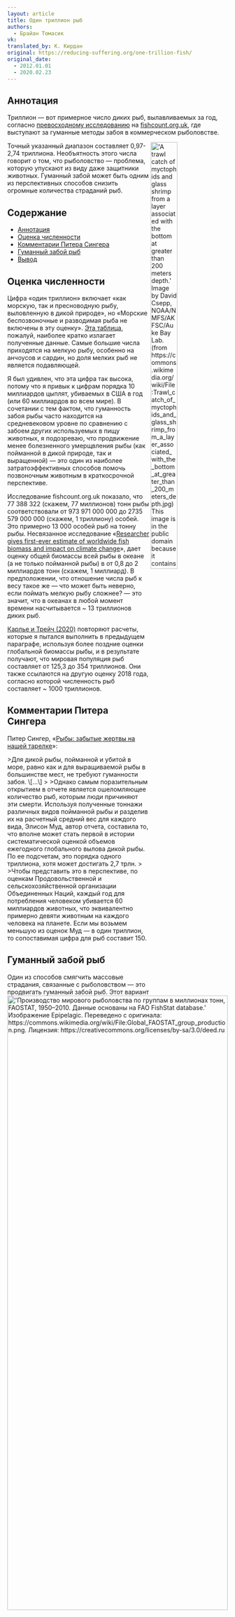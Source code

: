 ```yaml
---
layout: article
title: Один триллион рыб
authors:
  - Брайан Томасик
vk: 
translated_by: К. Кирдан
original: https://reducing-suffering.org/one-trillion-fish/
original_date:
  - 2012.01.01
  - 2020.02.23
---
```

<h2 id="1">Аннотация</h2>

Триллион — вот примерное число диких рыб, вылавливаемых за год, согласно [превосходному исследованию](http://fishcount.org.uk/other-items/fish-count-estimates/study-to-estimate-the-global-annual-numbers-of-fish-caught) на [fishcount.org.uk](http://fishcount.org.uk), где выступают за гуманные методы забоя в коммерческом рыболовстве.

<img src="https://reducing-suffering.org/wp-content/uploads/2014/09/Trawl_catch.jpg" title="'A trawl catch of myctophids and glass shrimp from a layer associated with the bottom at greater than 200 meters depth.' Image by David Csepp, NOAA/NMFS/AKFSC/Auke Bay Lab. (from https://commons.wikimedia.org/wiki/File:Trawl_catch_of_myctophids_and_glass_shrimp_from_a_layer_associated_with_the_bottom_at_greater_than_200_meters_depth.jpg) This image is in the public domain because it contains materials that originally came from the U.S. National Oceanic and Atmospheric Administration, taken or made as part of an employee's official duties." width="35%" height="50%" align="right"/>

Точный указанный диапазон составляет 0,97-2,74 триллиона. Необъятность этого числа говорит о том, что рыболовство — проблема, которую упускают из виду даже защитники животных. Гуманный забой может быть одним из перспективных способов снизить огромные количества страданий рыб.

## Содержание

-   [Аннотация](#1)
-   [Оценка численности](#2)
-   [Комментарии Питера Сингера](#3)
-   [Гуманный забой рыб](#4)
-   [Вывод](#5)

<h2 id="2">Оценка численности</h2>

Цифра «один триллион» включает «как морскую, так и пресноводную рыбу, выловленную в дикой природе», но «Морские беспозвоночные и разводимая рыба не включены в эту оценку». [Эта таблица](http://www.fishcount.org.uk/studydatascreens/numbers-of-fish-caught-A0.php?sort2/full), пожалуй, наиболее кратко излагает полученные данные. Самые большие числа приходятся на мелкую рыбу, особенно на анчоусов и сардин, но доля мелких рыб не является подавляющей.

Я был удивлен, что эта цифра так высока, потому что я привык к цифрам порядка 10 миллиардов цыплят, убиваемых в США в год (или 60 миллиардов во всем мире). В сочетании с тем фактом, что гуманность забоя рыбы часто находится на средневековом уровне по сравнению с забоем других используемых в пищу животных, я подозреваю, что продвижение менее болезненного умерщвления рыбы (как пойманной в дикой природе, так и выращенной) — это один из наиболее затратоэффективных способов помочь позвоночным животным в краткосрочной перспективе.

<img align="left" src="/assets/images/articles/lZPDy4-4pmU.jpg" title="'Производство мирового рыболовства по группам в миллионах тонн, FAOSTAT, 1950–2010. Данные основаны на FAO FishStat database.' Изображение Epipelagic. Переведено с оригинала: https://commons.wikimedia.org/wiki/File:Global_FAOSTAT_group_production.png. Лицензия: https://creativecommons.org/licenses/by-sa/3.0/deed.ru" width="100%" height="60%"/>



Исследование fishcount.org.uk показало, что 77 388 322 (скажем, 77 миллионов) тонн рыбы соответствовали от 973 971 000 000 до 2735 579 000 000 (скажем, 1 триллиону) особей. Это примерно 13 000 особей рыб на тонну рыбы. Несвязанное исследование «[Researcher gives first-ever estimate of worldwide fish biomass and impact on climate change](https://phys.org/news/2009-01-first-ever-worldwide-fish-biomass-impact.html)», дает оценку общей биомассы всей рыбы в океане (а не только пойманной рыбы) в от 0,8 до 2 миллиардов тонн (скажем, 1 миллиард). В предположении, что отношение числа рыб к весу такое же — что может быть неверно, если поймать мелкую рыбу сложнее? — это значит, что в океанах в любой момент времени насчитывается ~ 13 триллионов диких рыб.

[Карлье и Трейч (2020)](https://www.tse-fr.eu/articles/directly-valuing-animal-welfare-environmental-economics) повторяют расчеты, которые я пытался выполнить в предыдущем параграфе, используя более поздние оценки глобальной биомассы рыбы, и в результате получают, что мировая популяция рыб составляет от 125,3 до 354 триллионов. Они также ссылаются на другую оценку 2018 года, согласно которой численность рыб составляет ~ 1000 триллионов.

<h2 id="3">Комментарии Питера Сингера</h2>

Питер Сингер, «[Рыбы: забытые жертвы на нашей тарелке](http://www.guardian.co.uk/commentisfree/cif-green/2010/sep/14/fish-forgotten-victims)»:

<img src="https://reducing-suffering.org/wp-content/uploads/2014/09/Fish_on_Trawler.jpg" title="'Cod end of the trawling net just before discharging fish on deck during stock assessment surveys.' Photographer: Captain Robert A. Pawlowski, NOAA Corps. (from https://commons.wikimedia.org/wiki/File:Fish_on_Trawler.jpg) This image is in the public domain because it contains materials that originally came from the U.S. National Oceanic and Atmospheric Administration, taken or made as part of an employee's official duties." width="35%" height="50%" align="right"/>
>Для дикой рыбы, пойманной и убитой в море, равно как и для выращиваемой рыбы в большинстве мест, не требуют гуманности забоя. \[...\]
>
>Однако самым поразительным открытием в отчете является ошеломляющее количество рыб, которым люди причиняют эти смерти. Используя полученные тоннажи различных видов пойманной рыбы и разделив их на расчетный средний вес для каждого вида, Элисон Муд, автор отчета, составила то, что вполне может стать первой в истории систематической оценкой объемов ежегодного глобального вылова дикой рыбы. По ее подсчетам, это порядка одного триллиона, хотя может достигать 2,7 трлн.
>
>Чтобы представить это в перспективе, по оценкам Продовольственной и сельскохозяйственной организации Объединенных Наций, каждый год для потребления человеком убивается 60 миллиардов животных, что эквивалентно примерно девяти животным на каждого человека на планете. Если мы возьмем меньшую из оценок Муд — в один триллион, то сопоставимая цифра для рыб составит 150.

<h2 id="4">Гуманный забой рыб</h2>

Один из способов смягчить массовые страдания, связанные с рыболовством — это продвигать гуманный забой рыб. Этот вариант "безопасен" в том смысле, что не влечет за собой [запутанных вопросов](http://www.utilitarian-essays.com/applied-welfare-biology.html#fishing) о последствиях рыболовства в чистых страданиях диких животных, потому что в любом случае погибать будет примерно одинаковое количество рыб.

Похоже, в этой сфере есть легкодоступные цели. По крайней мере, в случае _выращиваемой_ рыбы, вот вдохновляющая история из [ежегодного отчета Humane Slaughter Association за 2010-2011](http://www.hsa.org.uk/Resources/Press/HSA AR 2011.pdf) (стр. 4):

«В сентябре 1996 года Farm Animal Welfare Committee был опубликован отчет о благополучии выращиваемой рыбы. Он включал рекомендацию: 

'Пункт 255. Крайне востребован удовлетворительный метод массового забоя форели, который мгновенно делал бы ее бесчувственной до наступления смерти. Необходимо провести исследования для разработки приемлемых методов гуманного умерщвления форели, например, электрических методов....'

<img src="https://reducing-suffering.org/wp-content/uploads/2014/09/Fishhead.jpg" title="'Fish head in supermarket.' Image by https://commons.wikimedia.org/wiki/User:%D9%85%D8%A7%D9%86%D9%81%DB%8C. (from https://commons.wikimedia.org/wiki/File:Fishhead.jpg) This file is licensed under the Creative Commons Attribution-Share Alike 3.0 Unported license. Permission is granted to copy, distribute and/or modify this document under the terms of the GNU Free Documentation License, Version 1.2 or any later version published by the Free Software Foundation; with no Invariant Sections, no Front-Cover Texts, and no Back-Cover Texts." width="35%" height="50%" align="right"/>
Различные организации объединились, чтобы принять этот вызов. Джефф Лайнс провел необходимые исследования электрических токов, нужных для гуманного оглушения и умерщвления форели, и способов применения таких токов с длительностью, достаточной, чтобы гарантировать отсутствие восстановления. Это исследование было очень успешным, и вскоре началось тестирование прототипа системы.

Джон Эйс-Хопкинс работал с Джеффом над тем, чтобы системы, основанные на этих новых научных данных, были разработаны, произведены и стали доступными сообществу по выращиванию рыб. В результате примерно через 10 лет после того, как FAWC обратила внимание на необходимость гуманных систем забоя, система была разработана и использовалась. Еще 10 лет назад не было способа гуманно убить выращенных рыб скопом — они медленно умирали от удушья, когда их вылавливали из воды. Теперь они мгновенно оглушаются, все еще находясь в воде.

Это выигрыш для благополучия миллионов рыб.»

Я не уверен в том, насколько распространено электрическое оглушение такого типа, но думаю, что в Великобритании оно развивается.

<h2 id="5">Вывод</h2>

Эти цифры свидетельствуют о том, что вместо протестов против зоопарков и цирков защитники животных могут (не) поймать рыбу покрупнее.